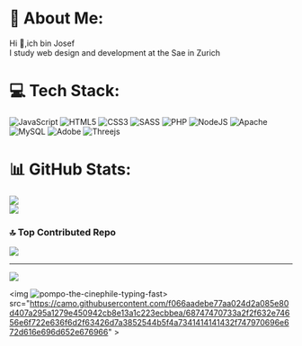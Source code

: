 # 💫 About Me:
Hi 👋,ich bin Josef<br>I study web design and development at the Sae in Zurich



# 💻 Tech Stack:
![JavaScript](https://img.shields.io/badge/javascript-%23323330.svg?style=for-the-badge&logo=javascript&logoColor=%23F7DF1E) ![HTML5](https://img.shields.io/badge/html5-%23E34F26.svg?style=for-the-badge&logo=html5&logoColor=white) ![CSS3](https://img.shields.io/badge/css3-%231572B6.svg?style=for-the-badge&logo=css3&logoColor=white) ![SASS](https://img.shields.io/badge/SASS-hotpink.svg?style=for-the-badge&logo=SASS&logoColor=white) ![PHP](https://img.shields.io/badge/php-%23777BB4.svg?style=for-the-badge&logo=php&logoColor=white) ![NodeJS](https://img.shields.io/badge/node.js-6DA55F?style=for-the-badge&logo=node.js&logoColor=white) ![Apache](https://img.shields.io/badge/apache-%23D42029.svg?style=for-the-badge&logo=apache&logoColor=white) ![MySQL](https://img.shields.io/badge/mysql-%2300000f.svg?style=for-the-badge&logo=mysql&logoColor=white) ![Adobe](https://img.shields.io/badge/adobe-%23FF0000.svg?style=for-the-badge&logo=adobe&logoColor=white)
![Threejs](https://img.shields.io/badge/threejs-black?style=for-the-badge&logo=three.js&logoColor=white)
# 📊 GitHub Stats:

![](https://github-readme-streak-stats.herokuapp.com/?user=NasaboyZ&theme=dark&hide_border=false)<br/>
![](https://github-readme-stats.vercel.app/api/top-langs/?username=NasaboyZ&theme=dark&hide_border=false&include_all_commits=false&count_private=true&layout=compact)

### 🔝 Top Contributed Repo
![](https://github-contributor-stats.vercel.app/api?username=NasaboyZ&limit=5&theme=dark&combine_all_yearly_contributions=true)

---
[![](https://visitcount.itsvg.in/api?id=NasaboyZ&icon=0&color=0)](https://visitcount.itsvg.in)

<img ![pompo-the-cinephile-typing-fast](https://github.com/user-attachments/assets/82472292-3bb2-4b43-a642-d1c13f31a926)>
src="https://camo.githubusercontent.com/f066aadebe77aa024d2a085e80d407a295a1279e450942cb8e13a1c223ecbbea/68747470733a2f2f632e74656e6f722e636f6d2f63426d7a3852544b5f4a7341414141432f747970696e672d616e696d652e676966" >


<!-- Proudly created with GPRM ( https://gprm.itsvg.in ) -->
